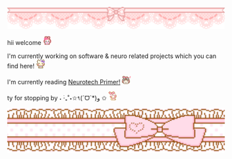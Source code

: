 <p align="left">
  <img src="./img/banner1.gif" width="700">
</p>

hii welcome <img src="./img/welcome.gif" width="20">

I'm currently working on software & neuro related projects
which you can find here! <img src="./img/nodnod.gif" width="20">

I'm currently reading <a href="https://www.goodreads.com/book/show/59784109-the-neurotech-primer">Neurotech Primer!</a> <img src="./img/yeahhh.webp" width="20">

ty for stopping by ˖ ࣪‧₊˚⋆✩٩(ˊᗜˋ*)و ✩ <img src="./img/bye.gif" width="20">

<p align="left">
  <img src="./img/bannerbottom.gif" width="700">
</p>

